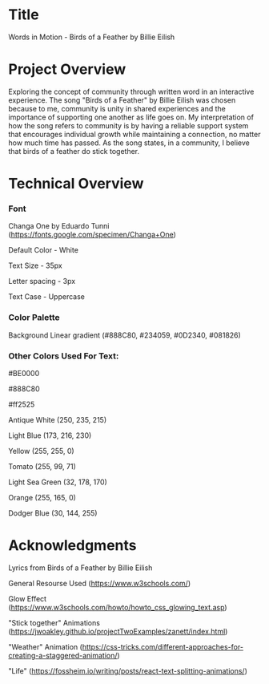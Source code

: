 # Title

Words in Motion - Birds of a Feather by Billie Eilish

# Project Overview

Exploring the concept of community through written word in an interactive experience. The song "Birds of a Feather" by Billie Eilish was chosen because to me, community is unity in shared experiences and the importance of supporting one another as life goes on. My interpretation of how the song refers to community is by having a reliable support system that encourages individual growth while maintaining a connection, no matter how much time has passed. As the song states, in a community, I believe that birds of a feather do stick together. 



# Technical Overview

### Font

Changa One by Eduardo Tunni
(https://fonts.google.com/specimen/Changa+One)

Default Color - White 

Text Size - 35px

Letter spacing - 3px

Text Case - Uppercase


### Color Palette

Background Linear gradient (#888C80, #234059, #0D2340, #081826)

### Other Colors Used For Text:

#BE0000

#888C80

#ff2525


Antique White (250, 235, 215)

Light Blue (173, 216, 230)

Yellow (255, 255, 0)

Tomato (255, 99, 71)

Light Sea Green (32, 178, 170)

Orange (255, 165, 0)

Dodger Blue (30, 144, 255)

# Acknowledgments

Lyrics from Birds of a Feather by Billie Eilish

General Resourse Used
(https://www.w3schools.com/)

Glow Effect
(https://www.w3schools.com/howto/howto_css_glowing_text.asp)

"Stick together" Animations 
(https://jwoakley.github.io/projectTwoExamples/zanett/index.html)

"Weather" Animation
(https://css-tricks.com/different-approaches-for-creating-a-staggered-animation/)

"Life"
(https://fossheim.io/writing/posts/react-text-splitting-animations/)